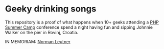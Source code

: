 # Geeky drinking songs

This repository is a proof of what happens when 10+ geeks attending a [PHP Summer Camp](http://phpsummercamp.com) conference spend a night having fun and sipping Johnnie Walker on the pier in Rovinj, Croatia.


IN MEMORIAM: [Norman Leutner](https://github.com/nleutner)
